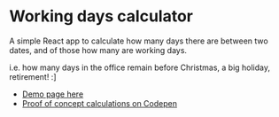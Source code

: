 # Working days calculator

A simple React app to calculate how many days there are between two dates, and of those how many are working days.

i.e. how many days in the office remain before Christmas, a big holiday, retirement! :]

- [Demo page here](https://recidvst.github.io/working-days-calculator/ "Working Days Calculator Demo Page")
- [Proof of concept calculations on Codepen](https://codepen.io/Recidvst/pen/RxdjEG "Working Days Calculator POC")
